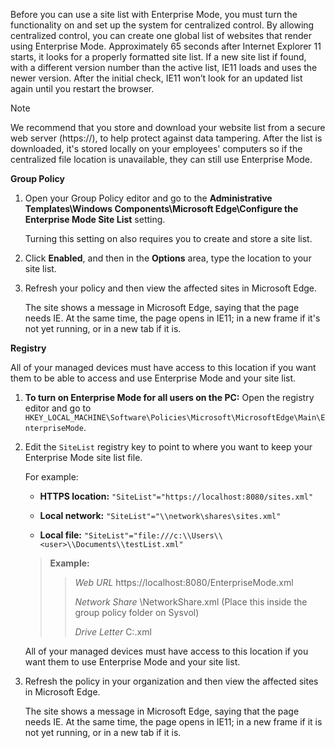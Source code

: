 Before you can use a site list with Enterprise Mode, you must turn the functionality on and set up the system for centralized control. By allowing
centralized control, you can create one global list of websites that render using Enterprise Mode. Approximately 65 seconds after Internet Explorer 11 starts, it looks for a properly formatted site list. If a new site list if found, with a different version number than the active list, IE11 loads and uses the newer version. After the initial check, IE11 won’t look for an updated list again until you restart the browser.

> [!NOTE]
> We recommend that you store and download your website list from a secure web server (https://), to help protect against data tampering. After the list is downloaded, it's stored locally on your employees' computers so if the centralized file location is unavailable, they can still use Enterprise Mode.

**Group Policy**

1.  Open your Group Policy editor and go to the **Administrative Templates\\Windows Components\\Microsoft Edge\\Configure the Enterprise Mode     Site List** setting.<p>Turning this setting on also requires you to create and store a site list.

<!--
    ![Local Group Policy Editor for using a site list](../edge/images/config-enterprise-site-list.png)
-->

2.  Click **Enabled**, and then in the **Options** area, type the location to your site list.

3.  Refresh your policy and then view the affected sites in Microsoft Edge.<p>The site shows a message in Microsoft Edge, saying that the page needs IE. At the same time, the page opens in IE11; in a new frame if it's not yet running, or in a new tab if it is.

**Registry**

All of your managed devices must have access to this location if you want them to be able to access and use Enterprise Mode and your site list.

1.  **To turn on Enterprise Mode for all users on the PC:** Open the registry editor and go to     `HKEY_LOCAL_MACHINE\Software\Policies\Microsoft\MicrosoftEdge\Main\EnterpriseMode`.

2.  Edit the `SiteList` registry key to point to where you want to keep your Enterprise Mode site list file.<p>For example:
    <!--
    ![Enterprise mode with site list in the registry](../edge/images/enterprise-mode-value-data.png) -->

    -   **HTTPS location:** `"SiteList"="https://localhost:8080/sites.xml"`

    -   **Local network:** `"SiteList"="\\network\shares\sites.xml"`

    -   **Local file:**   `"SiteList"="file:///c:\\Users\\<user>\\Documents\\testList.xml"`

    >   **Example:**
    >>  _Web URL_ https://localhost:8080/EnterpriseMode.xml
    >>
    >>   _Network Share_ \\NetworkShare.xml (Place this inside the group policy folder on Sysvol)
    >>
    >>   _Drive Letter_ C:.xml

    All of your managed devices must have access to this location if you want them to use Enterprise Mode and your site list.

3.  Refresh the policy in your organization and then view the affected sites in
    Microsoft Edge.<p>The site shows a message in Microsoft Edge, saying that the page needs IE.
    At the same time, the page opens in IE11; in a new frame if it is not yet
    running, or in a new tab if it is.
